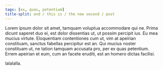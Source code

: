 ```yaml
---
tags: [ex, quas, petentium]
title-split: and / this is / the new second / post
---
```

Lorem ipsum dolor sit amet, tamquam voluptua accommodare qui ne. Prima dicunt saperet duo ei, est dolor dissentias ut, ut possim percipit ius. Eu mea mucius virtute. Eloquentiam contentiones cum ut, vim at apeirian constituam, sanctus fabellas percipitur est an. Qui mucius noster constituam ut, ne tation tamquam accusata pro, per ex quas petentium. Errem apeirian et eum, cum an facete eruditi, est an homero dictas facilisi.

lalalalla.
